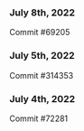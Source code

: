 ### July 8th, 2022

Commit #69205

### July 5th, 2022

Commit #314353


### July 4th, 2022

Commit #72281
